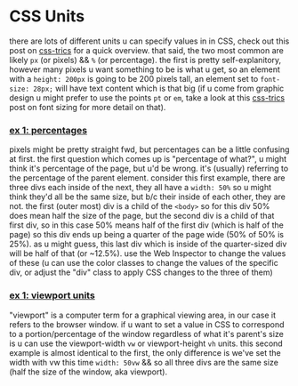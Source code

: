 # CSS Units

there are lots of different units u can specify values in in CSS, check out this post on [css-trics](https://css-tricks.com/the-lengths-of-css/) for a quick overview. that said, the two most common are likely `px` (or pixels) && `%` (or percentage). the first is pretty self-explanitory, however many pixels u want something to be is what u get, so an element with a `height: 200px` is going to be 200 pixels tall, an element set to `font-size: 28px;` will have text content which is that big (if u come from graphic design u might prefer to use the points `pt` or `em`, take a look at this [css-trics](https://css-tricks.com/css-font-size/) post on font sizing for more detail on that).

### [ex 1: percentages](https://nbriz.github.io/intro2netart/notes/css/demos/css-units-ex1.html)

pixels might be pretty straight fwd, but percentages can be a little confusing at first. the first question which comes up is "percentage of what?", u might think it's percentage of the page, but u'd be wrong. it's (usually) referring to the percentage of the parent element. consider this first example, there are three divs each inside of the next, they all have a `width: 50%` so u might think they'd all be the same size, but b/c their inside of each other, they are not. the first (outer most) div is a child of the `<body>` so for this div 50% does mean half the size of the page, but the second div is a child of that first div, so in this case 50% means half of the first div (which is half of the page) so this div ends up being a quarter of the page wide (50% of 50% is 25%). as u might guess, this last div which is inside of the quarter-sized div will be half of that (or ~12.5%). use the Web Inspector to change the values of these (u can use the color classes to change the values of the specific div, or adjust the "div" class to apply CSS changes to the three of them)

### [ex 1: viewport units](https://nbriz.github.io/intro2netart/notes/css/demos/css-units-ex2.html)

"viewport" is a computer term for a graphical viewing area, in our case it refers to the browser window. if u want to set a value in CSS to correspond to a portion/percentage of the window regardless of what it's parent's size is u can use the viewport-width `vw` or viewport-height `vh` units. this second example is almost identical to the first, the only difference is we've set the width with vw this time `width: 50vw` && so all three divs are the same size (half the size of the window, aka viewport).
